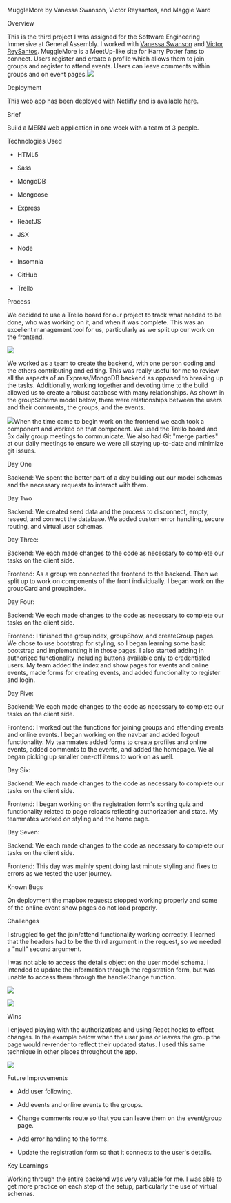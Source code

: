 MuggleMore by Vanessa Swanson, Victor Reysantos, and Maggie Ward

Overview

This is the third project I was assigned for the Software Engineering Immersive at General Assembly. I worked with [Vanessa Swanson](https://github.com/VanessaSwanson) and [Victor ReySantos](https://github.com/vjmreysantos). MuggleMore is a MeetUp-like site for Harry Potter fans to connect. Users register and create a profile which allows them to join groups and register to attend events. Users can leave comments within groups and on event pages.![](https://lh5.googleusercontent.com/yJNU5k03JT-52Kvsck5a7OWGq_cOZX2otOmQtjMWerp-9KWf3cncVXeBy0dt0cJjIl9LbOk3goA4LkGO8f4SUxwCTu0uhH3EzoJkZhkLqb9HfW6AYn64w3Sf8QUyzmQsghVwPcu_=s0)

Deployment

This web app has been deployed with Netlifly and is available [here](https://muggle-more.netlify.app/).

Brief

Build a MERN web application in one week with a team of 3 people.

Technologies Used

-   HTML5

-   Sass

-   MongoDB

-   Mongoose

-   Express

-   ReactJS

-   JSX

-   Node

-   Insomnia

-   GitHub

-   Trello

Process

We decided to use a Trello board for our project to track what needed to be done, who was working on it, and when it was complete. This was an excellent management tool for us, particularly as we split up our work on the frontend.

![](https://lh3.googleusercontent.com/LOXoeWMPoXRjGSnkIn1FnJ08hHW2Q-chJTDAFxGCvxc8pPmvlhAOwtDgN9eS0zlfmJU7qfzPjKwB-YWNwhZCbOafy0bbrzt0w3sWsDHdwgiAAiW50zHGi84rfa1-XYLDq6YSRUXW=s0)

We worked as a team to create the backend, with one person coding and the others contributing and editing. This was really useful for me to review all the aspects of an Express/MongoDB backend as opposed to breaking up the tasks. Additionally, working together and devoting time to the build allowed us to create a robust database with many relationships. As shown in the groupSchema model below, there were relationships between the users and their comments, the groups, and the events.

![](https://lh6.googleusercontent.com/UAXEV4czZmgcDZ6gpS0VD4zdy0dfeFjutQchL82TjICXn57xkXJGf8kOEZJiQfC7FZbsPuohX_g63V_4zEQT1pfQbad9E_wSv_GwnfD3EIDFQSEfVb021G-Cyi0I_g01MnV2bZ2z=s0)When the time came to begin work on the frontend we each took a component and worked on that component. We used the Trello board and 3x daily group meetings to communicate. We also had Git "merge parties" at our daily meetings to ensure we were all staying up-to-date and minimize git issues.

Day One 

Backend: We spent the better part of a day building out our model schemas and the necessary requests to interact with them.

Day Two

Backend: We created seed data and the process to disconnect, empty, reseed, and connect the database. We added custom error handling, secure routing, and virtual user schemas.

Day Three: 

Backend: We each made changes to the code as necessary to complete our tasks on the client side.

Frontend: As a group we connected the frontend to the backend. Then we split up to work on components of the front individually. I began work on the groupCard and groupIndex.

Day Four:

Backend: We each made changes to the code as necessary to complete our tasks on the client side.

Frontend: I finished the groupIndex, groupShow, and createGroup pages. We chose to use bootstrap for styling, so I began learning some basic bootstrap and implementing it in those pages. I also started adding in authorized functionality including buttons available only to credentialed users. My team added the index and show pages for events and online events, made forms for creating events, and added functionality to register and login.

Day Five:

Backend: We each made changes to the code as necessary to complete our tasks on the client side.

Frontend: I worked out the functions for joining groups and attending events and online events. I began working on the navbar and added logout functionality. My teammates added forms to create profiles and online events, added comments to the events, and added the homepage. We all began picking up smaller one-off items to work on as well.

Day Six:

Backend: We each made changes to the code as necessary to complete our tasks on the client side.

Frontend: I began working on the registration form's sorting quiz and functionality related to page reloads reflecting authorization and state. My teammates worked on styling and the home page.

Day Seven:

Backend: We each made changes to the code as necessary to complete our tasks on the client side.

Frontend: This day was mainly spent doing last minute styling and fixes to errors as we tested the user journey.

Known Bugs

On deployment the mapbox requests stopped working properly and some of the online event show pages do not load properly.

Challenges

I struggled to get the join/attend functionality working correctly. I learned that the headers had to be the third argument in the request, so we needed a "null" second argument.

I was not able to access the details object on the user model schema. I intended to update the information through the registration form, but was unable to access them through the handleChange function. 

![](https://lh3.googleusercontent.com/9nFLrM7iUZfipg-pfzO94slNoRKKJIMLSo4JqEq5tIjVYBHVaGO4WVa7blJYFUvLGIo2LH2FUpTTxIwcx22oELP9td2rrSSCYi-OTEedYZlq5DSTtkGjRh6VHmfuM9qNRDm-ngBW=s0)

![](https://lh3.googleusercontent.com/FOl4uwYk9pJzX2AH-Hh7aVNQMHVnKwnfmwVUWnXCckIdRTEjbbg4T9CjeW_fchdQ7gBIFIlfVx6z5JPWYisew_02MTKS4UqXrnX7AOkG09_leXwVykvzISeT1uUD5DzyQCQdBtb0=s0)

Wins

I enjoyed playing with the authorizations and using React hooks to effect changes. In the example below when the user joins or leaves the group the page would re-render to reflect their updated status. I used this same technique in other places throughout the app.

![](https://lh4.googleusercontent.com/RLZgkMsuOPkTnuctQIyNlqKUPFfoyDaFXbA6i7STP90BnvmKMtw1-hFSmJsk57rdNWCvUKxeVr5Q_neMuAsoaIZxAx45wwUOxUzkEgKw3Vr8_aq3VjuR1fRvgJ4-3sCFLSqd8QFR=s0)

Future Improvements

-   Add user following.

-   Add events and online events to the groups.

-   Change comments route so that you can leave them on the event/group page.

-   Add error handling to the forms.

-   Update the registration form so that it connects to the user's details.

Key Learnings

Working through the entire backend was very valuable for me. I was able to get more practice on each step of the setup, particularly the use of virtual schemas.